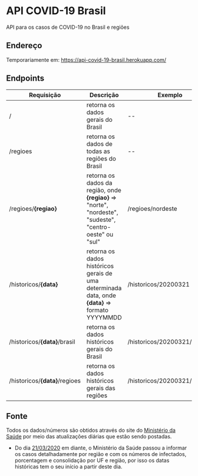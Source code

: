 # API COVID-19 Brasil
API para os casos de COVID-19 no Brasil e regiões

## Endereço
Temporariamente em: https://api-covid-19-brasil.herokuapp.com/

## Endpoints

| Requisição | Descrição | Exemplo |
|--|--|--|
| / | retorna os dados gerais do Brasil | -- |
| /regioes | retorna os dados de todas as regiões do Brasil | -- |
| /regioes/**{regiao}** | retorna os dados da região, onde **{regiao}** => "norte", "nordeste", "sudeste", "centro-oeste" ou "sul" | /regioes/nordeste
| /historicos/**{data}** | retorna os dados históricos gerais de uma determinada data, onde **{data}** => formato YYYYMMDD | /historicos/20200321 |
| /historicos/**{data}**/brasil | retorna os dados históricos gerais do Brasil | /historicos/20200321/brasil |
| /historicos/**{data}**/regioes | retorna os dados históricos gerais das regiões | /historicos/20200321/regioes |

## Fonte

Todos os dados/números são obtidos através do site do [Ministério da Saúde](https://saude.gov.br/) por meio das atualizações diárias que estão sendo postadas.

- Do dia [21/03/2020](https://www.saude.gov.br/noticias/agencia-saude/46571-coronavirus-18-mortes-e-1-128-casos-confirmados) em diante, o Ministério da Saúde passou a informar os casos detalhadamente por região e com os números de infectados, porcentagem e consolidação por UF e região, por isso os datas históricas tem o seu início a partir deste dia.